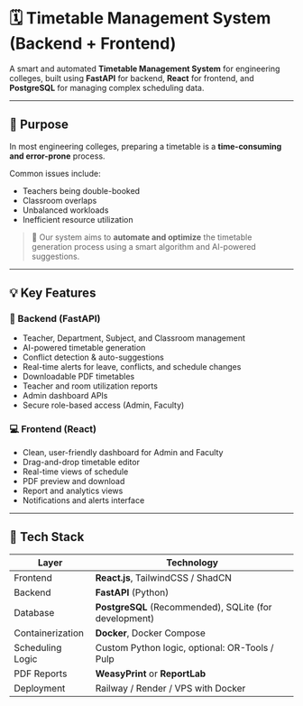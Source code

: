 # 🗓️ Timetable Management System (Backend + Frontend)

A smart and automated **Timetable Management System** for engineering colleges, built using **FastAPI** for backend, **React** for frontend, and **PostgreSQL** for managing complex scheduling data.

---

## 🎯 Purpose

In most engineering colleges, preparing a timetable is a **time-consuming and error-prone** process.

Common issues include:
- Teachers being double-booked
- Classroom overlaps
- Unbalanced workloads
- Inefficient resource utilization

> 🎯 Our system aims to **automate and optimize** the timetable generation process using a smart algorithm and AI-powered suggestions.

---

## 💡 Key Features

### 🔧 Backend (FastAPI)
- Teacher, Department, Subject, and Classroom management
- AI-powered timetable generation
- Conflict detection & auto-suggestions
- Real-time alerts for leave, conflicts, and schedule changes
- Downloadable PDF timetables
- Teacher and room utilization reports
- Admin dashboard APIs
- Secure role-based access (Admin, Faculty)

### 💻 Frontend (React)
- Clean, user-friendly dashboard for Admin and Faculty
- Drag-and-drop timetable editor
- Real-time views of schedule
- PDF preview and download
- Report and analytics views
- Notifications and alerts interface

---

## 🧱 Tech Stack

| Layer       | Technology           |
|-------------|----------------------|
| Frontend    | **React.js**, TailwindCSS / ShadCN |
| Backend     | **FastAPI** (Python) |
| Database    | **PostgreSQL** (Recommended), SQLite (for development) |
| Containerization | **Docker**, Docker Compose |
| Scheduling Logic | Custom Python logic, optional: OR-Tools / Pulp |
| PDF Reports | **WeasyPrint** or **ReportLab** |
| Deployment  | Railway / Render / VPS with Docker |


